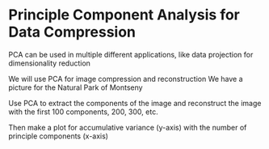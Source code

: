 # Principle Component Analysis for Data Compression

PCA can be used in multiple different applications, like data projection for dimensionality reduction

We will use PCA for image compression and reconstruction
We have a picture for the Natural Park of Montseny

Use PCA to extract the components of the image and reconstruct the image with the first 100 components, 200, 300, etc.

Then make a plot for accumulative variance (y-axis) with the number of principle components (x-axis)

